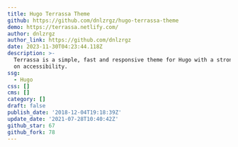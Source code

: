 ```yaml
---
title: Hugo Terrassa Theme
github: https://github.com/dnlzrgz/hugo-terrassa-theme
demo: https://terrassa.netlify.com/
author: dnlzrgz
author_link: https://github.com/dnlzrgz
date: 2023-11-30T04:23:44.118Z
description: >-
  Terrassa is a simple, fast and responsive theme for Hugo with a strong focus
  on accessibility.
ssg:
  - Hugo
css: []
cms: []
category: []
draft: false
publish_date: '2018-12-04T19:18:39Z'
update_date: '2021-07-28T10:40:42Z'
github_star: 67
github_fork: 78
---
```

